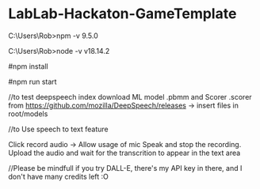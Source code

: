 # LabLab-Hackaton-GameTemplate

C:\Users\Rob>npm -v 9.5.0

C:\Users\Rob>node -v v18.14.2

#npm install 

#npm run start

//to test deepspeech index download ML model .pbmm and Scorer .scorer from https://github.com/mozilla/DeepSpeech/releases -> insert files in root/models

//to Use speech to text feature

Click record audio -> Allow usage of mic
Speak and stop the recording.
Upload the audio and wait for the transcrition to appear in the text area

//Please be mindfull if you try DALL-E, there's my API key in there, and I don't have many credits left :O
